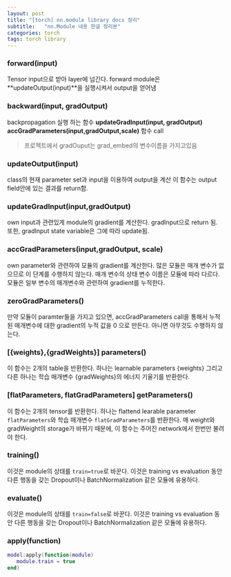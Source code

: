 ```yaml
---
layout: post
title: "[torch] nn.module library docs 정리"
subtitle:   "nn.Module 내용 한글 정리본"
categories: torch
tags: torch library
---
```


### forward(input)
Tensor input으로 받아 layer에 넘긴다.
forward module은 **updateOutput(input)**을 실행시켜서 output을 얻어냄

### backward(input, gradOutput)
backpropagation 실행 하는 함수
**updateGradInput(input, gradOutput)**
**accGradParameters(input,gradOutput,scale)** 함수 call

>프로젝트에서 gradOuput는 grad_embed의 변수이름을 가지고있음 

### updateOutput(input)
class의 현재 parameter set과 input을 이용하여 output을 계산
이 함수는 output field안에 있는 결과를 return함.

### updateGradInput(input,gradOutput)
own input과 관련있게 module의 gradient를 계산한다.
gradInput으로 return 됨. 또한, gradInput state variable은 그에 따라 update됨.

### accGradParameters(input,gradOutput, scale)
own parameter와 관련하여 모듈의 gradient를 계산한다.
많은 모듈은 매개 변수가 없으므로 이 단계를 수행하지 않는다.
매개 변수의 상태 변수 이름은 모듈에 따라 다르다. 모듈은 일부 변수의 매개변수와 관련하여 gradient를 누적한다.

### zeroGradParameters()
만약 모듈이 paramter들을 가지고 있으면, accGradParameters call을 통해서 누적된 매개변수에 대한 gradient의 누적 값을 0 으로 만든다. 아니면 아무것도 수행하지 않는다.

### [{weights},{gradWeights}] parameters()
이 함수는 2개의 table을 반환한다. 하나는 learnable parameters {weights} 그리고 다른 하나는 학습 매개변수 {gradWeights}의 에너지 기울기를 반환한다.

### [flatParameters, flatGradParameters] getParameters()
이 함수는 2개의 tensor를 반환한다. 하나는 flattend learable parameter `flatParameters`와 학습 매개변수 `flatGradParameters`를 반환한다.
매 weight와 gradWeight의 storage가 바뀌기 때문에, 이 함수는 주어진 network에서 한번만 불려야 한다.

### training()
이것은 module의 상태를 `train=true`로 바꾼다. 이것은 training vs evaluation 동안 다른 행동을 갖는 Dropout이나 BatchNormalization 같은 모듈에 유용하다.

### evaluate()
이것은 module의 상태를 `train=false`로 바꾼다. 이것은 training vs evaluation 동안 다른 행동을 갖는 Dropout이나 BatchNormalization 같은 모듈에 유용하다.

### apply(function)
```lua
model:apply(function(module)
   module.train = true
end)
```